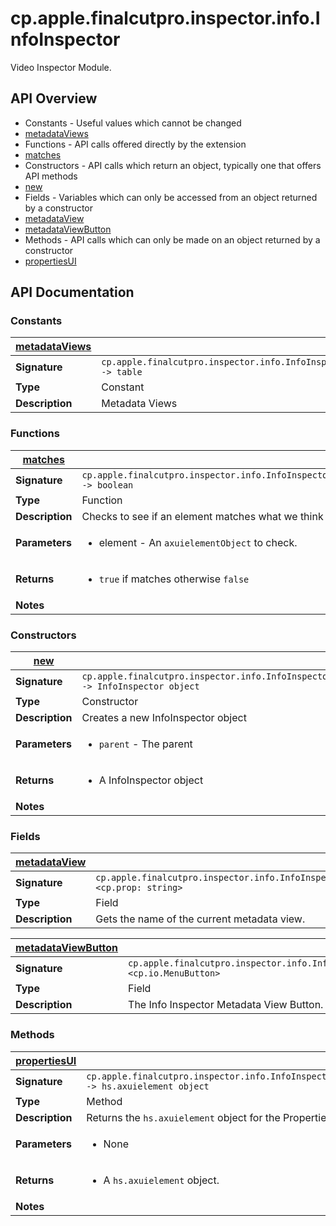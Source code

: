 # cp.apple.finalcutpro.inspector.info.InfoInspector

Video Inspector Module.

## API Overview
* Constants - Useful values which cannot be changed
 * [metadataViews](#metadataViews)
* Functions - API calls offered directly by the extension
 * [matches](#matches)
* Constructors - API calls which return an object, typically one that offers API methods
 * [new](#new)
* Fields - Variables which can only be accessed from an object returned by a constructor
 * [metadataView](#metadataView)
 * [metadataViewButton](#metadataViewButton)
* Methods - API calls which can only be made on an object returned by a constructor
 * [propertiesUI](#propertiesUI)

## API Documentation

### Constants

| [metadataViews](#metadataViews)         |                                                                                     |
| --------------------------------------------|-------------------------------------------------------------------------------------|
| **Signature**                               | `cp.apple.finalcutpro.inspector.info.InfoInspector.metadataViews -> table`                                                                    |
| **Type**                                    | Constant                                                                     |
| **Description**                             | Metadata Views                                                                     |

### Functions

| [matches](#matches)         |                                                                                     |
| --------------------------------------------|-------------------------------------------------------------------------------------|
| **Signature**                               | `cp.apple.finalcutpro.inspector.info.InfoInspector.matches(element) -> boolean`                                                                    |
| **Type**                                    | Function                                                                     |
| **Description**                             | Checks to see if an element matches what we think it should be.                                                                     |
| **Parameters**                              | <ul><li>element - An `axuielementObject` to check.</li></ul> |
| **Returns**                                 | <ul><li>`true` if matches otherwise `false`</li></ul>          |
| **Notes**                                   | <ul></ul>                |

### Constructors

| [new](#new)         |                                                                                     |
| --------------------------------------------|-------------------------------------------------------------------------------------|
| **Signature**                               | `cp.apple.finalcutpro.inspector.info.InfoInspector.new(parent) -> InfoInspector object`                                                                    |
| **Type**                                    | Constructor                                                                     |
| **Description**                             | Creates a new InfoInspector object                                                                     |
| **Parameters**                              | <ul><li>`parent`     - The parent</li></ul> |
| **Returns**                                 | <ul><li>A InfoInspector object</li></ul>          |
| **Notes**                                   | <ul></ul>                |

### Fields

| [metadataView](#metadataView)         |                                                                                     |
| --------------------------------------------|-------------------------------------------------------------------------------------|
| **Signature**                               | `cp.apple.finalcutpro.inspector.info.InfoInspector.metadataView <cp.prop: string>`                                                                    |
| **Type**                                    | Field                                                                     |
| **Description**                             | Gets the name of the current metadata view.                                                                     |

| [metadataViewButton](#metadataViewButton)         |                                                                                     |
| --------------------------------------------|-------------------------------------------------------------------------------------|
| **Signature**                               | `cp.apple.finalcutpro.inspector.info.InfoInspector.metadataViewButton <cp.io.MenuButton>`                                                                    |
| **Type**                                    | Field                                                                     |
| **Description**                             | The Info Inspector Metadata View Button.                                                                     |

### Methods

| [propertiesUI](#propertiesUI)         |                                                                                     |
| --------------------------------------------|-------------------------------------------------------------------------------------|
| **Signature**                               | `cp.apple.finalcutpro.inspector.info.InfoInspector:propertiesUI() -> hs.axuielement object`                                                                    |
| **Type**                                    | Method                                                                     |
| **Description**                             | Returns the `hs.axuielement` object for the Properties UI.                                                                     |
| **Parameters**                              | <ul><li>None</li></ul> |
| **Returns**                                 | <ul><li>A `hs.axuielement` object.</li></ul>          |
| **Notes**                                   | <ul></ul>                |

